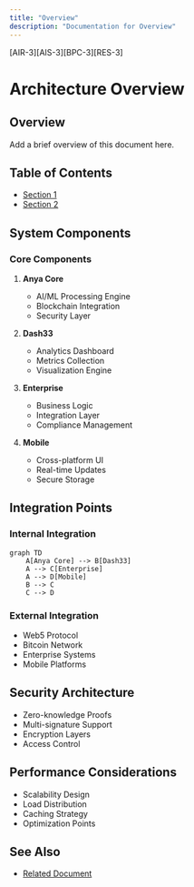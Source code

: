 ```yaml
---
title: "Overview"
description: "Documentation for Overview"
---
```


[AIR-3][AIS-3][BPC-3][RES-3]


<!-- markdownlint-disable MD013 line-length -->

# Architecture Overview

## Overview

Add a brief overview of this document here.

## Table of Contents

- [Section 1](#section-1)
- [Section 2](#section-2)


## System Components

### Core Components

1. **Anya Core**
   - AI/ML Processing Engine
   - Blockchain Integration
   - Security Layer

2. **Dash33**
   - Analytics Dashboard
   - Metrics Collection
   - Visualization Engine

3. **Enterprise**
   - Business Logic
   - Integration Layer
   - Compliance Management

4. **Mobile**
   - Cross-platform UI
   - Real-time Updates
   - Secure Storage

## Integration Points

### Internal Integration

```mermaid
graph TD
    A[Anya Core] --> B[Dash33]
    A --> C[Enterprise]
    A --> D[Mobile]
    B --> C
    C --> D
```

### External Integration

- Web5 Protocol
- Bitcoin Network
- Enterprise Systems
- Mobile Platforms

## Security Architecture

- Zero-knowledge Proofs
- Multi-signature Support
- Encryption Layers
- Access Control

## Performance Considerations

- Scalability Design
- Load Distribution
- Caching Strategy
- Optimization Points

## See Also

- [Related Document](#related-document)

